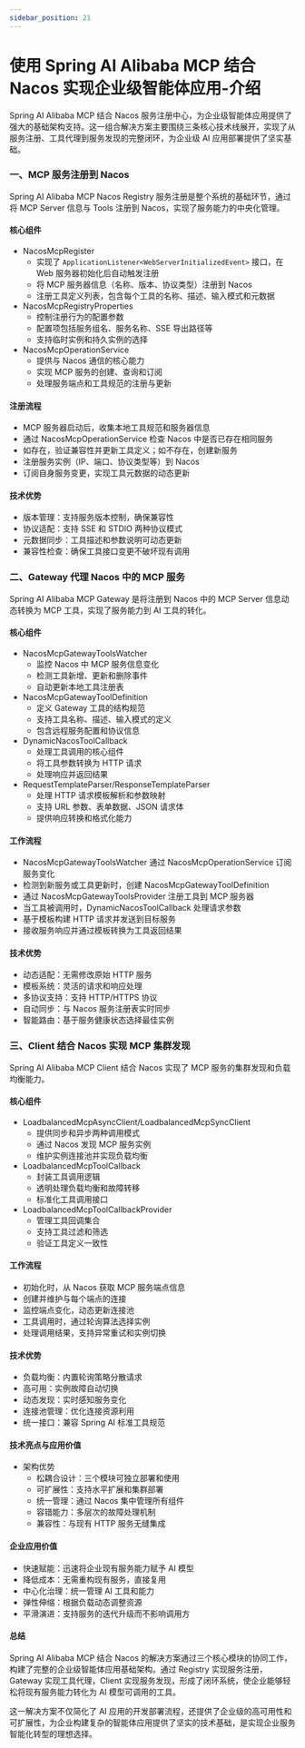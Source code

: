 ```yaml
---
sidebar_position: 21
---
```


# 使用 Spring AI Alibaba MCP 结合 Nacos 实现企业级智能体应用-介绍

Spring AI Alibaba MCP 结合 Nacos 服务注册中心，为企业级智能体应用提供了强大的基础架构支持。这一组合解决方案主要围绕三条核心技术线展开，实现了从服务注册、工具代理到服务发现的完整闭环，为企业级 AI 应用部署提供了坚实基础。

### 一、MCP 服务注册到 Nacos

Spring AI Alibaba MCP Nacos Registry 服务注册是整个系统的基础环节，通过将 MCP Server 信息与 Tools 注册到 Nacos，实现了服务能力的中央化管理。

#### 核心组件

- NacosMcpRegister
  - 实现了 `ApplicationListener<WebServerInitializedEvent>` 接口，在 Web 服务器初始化后自动触发注册
  - 将 MCP 服务器信息（名称、版本、协议类型）注册到 Nacos
  - 注册工具定义列表，包含每个工具的名称、描述、输入模式和元数据
- NacosMcpRegistryProperties
  - 控制注册行为的配置参数
  - 配置项包括服务组名、服务名称、SSE 导出路径等
  - 支持临时实例和持久实例的选择
- NacosMcpOperationService
  - 提供与 Nacos 通信的核心能力
  - 实现 MCP 服务的创建、查询和订阅
  - 处理服务端点和工具规范的注册与更新

#### 注册流程

  - MCP 服务器启动后，收集本地工具规范和服务器信息
  - 通过 NacosMcpOperationService 检查 Nacos 中是否已存在相同服务
  - 如存在，验证兼容性并更新工具定义；如不存在，创建新服务
  - 注册服务实例（IP、端口、协议类型等）到 Nacos
  - 订阅自身服务变更，实现工具元数据的动态更新

#### 技术优势

- 版本管理：支持服务版本控制，确保兼容性
- 协议适配：支持 SSE 和 STDIO 两种协议模式
- 元数据同步：工具描述和参数说明可动态更新
- 兼容性检查：确保工具接口变更不破坏现有调用

### 二、Gateway 代理 Nacos 中的 MCP 服务

Spring AI Alibaba MCP Gateway 是将注册到 Nacos 中的 MCP Server 信息动态转换为 MCP 工具，实现了服务能力到 AI 工具的转化。

#### 核心组件
- NacosMcpGatewayToolsWatcher
  - 监控 Nacos 中 MCP 服务信息变化
  - 检测工具新增、更新和删除事件
  - 自动更新本地工具注册表
- NacosMcpGatewayToolDefinition
  - 定义 Gateway 工具的结构规范
  - 支持工具名称、描述、输入模式的定义
  - 包含远程服务配置和协议信息
- DynamicNacosToolCallback
  - 处理工具调用的核心组件
  - 将工具参数转换为 HTTP 请求
  - 处理响应并返回结果
- RequestTemplateParser/ResponseTemplateParser
  - 处理 HTTP 请求模板解析和参数映射
  - 支持 URL 参数、表单数据、JSON 请求体
  - 提供响应转换和格式化能力

#### 工作流程
- NacosMcpGatewayToolsWatcher 通过 NacosMcpOperationService 订阅服务变化
- 检测到新服务或工具更新时，创建 NacosMcpGatewayToolDefinition
- 通过 NacosMcpGatewayToolsProvider 注册工具到 MCP 服务器
- 当工具被调用时，DynamicNacosToolCallback 处理请求参数
- 基于模板构建 HTTP 请求并发送到目标服务
- 接收服务响应并通过模板转换为工具返回结果

#### 技术优势
- 动态适配：无需修改原始 HTTP 服务
- 模板系统：灵活的请求和响应处理
- 多协议支持：支持 HTTP/HTTPS 协议
- 自动同步：与 Nacos 服务注册表实时同步
- 智能路由：基于服务健康状态选择最佳实例

### 三、Client 结合 Nacos 实现 MCP 集群发现

Spring AI Alibaba MCP Client 结合 Nacos 实现了 MCP 服务的集群发现和负载均衡能力。

#### 核心组件
- LoadbalancedMcpAsyncClient/LoadbalancedMcpSyncClient
  - 提供同步和异步两种调用模式
  - 通过 Nacos 发现 MCP 服务实例
  - 维护实例连接池并实现负载均衡
- LoadbalancedMcpToolCallback
  - 封装工具调用逻辑
  - 透明处理负载均衡和故障转移
  - 标准化工具调用接口
- LoadbalancedMcpToolCallbackProvider
  - 管理工具回调集合
  - 支持工具过滤和筛选
  - 验证工具定义一致性

#### 工作流程
- 初始化时，从 Nacos 获取 MCP 服务端点信息
- 创建并维护与每个端点的连接
- 监控端点变化，动态更新连接池
- 工具调用时，通过轮询算法选择实例
- 处理调用结果，支持异常重试和实例切换

#### 技术优势
- 负载均衡：内置轮询策略分散请求
- 高可用：实例故障自动切换
- 动态发现：实时感知服务变化
- 连接池管理：优化连接资源利用
- 统一接口：兼容 Spring AI 标准工具规范

#### 技术亮点与应用价值

- 架构优势
  - 松耦合设计：三个模块可独立部署和使用
  - 可扩展性：支持水平扩展和集群部署
  - 统一管理：通过 Nacos 集中管理所有组件
  - 容错能力：多层次的故障处理机制
  - 兼容性：与现有 HTTP 服务无缝集成

#### 企业应用价值
  - 快速赋能：迅速将企业现有服务能力赋予 AI 模型
  - 降低成本：无需重构现有服务，直接复用
  - 中心化治理：统一管理 AI 工具和能力
  - 弹性伸缩：根据负载动态调整资源
  - 平滑演进：支持服务的迭代升级而不影响调用方

#### 总结

Spring AI Alibaba MCP 结合 Nacos 的解决方案通过三个核心模块的协同工作，构建了完整的企业级智能体应用基础架构。通过 Registry 实现服务注册，Gateway 实现工具代理，Client 实现服务发现，形成了闭环系统，使企业能够轻松将现有服务能力转化为 AI 模型可调用的工具。

这一解决方案不仅简化了 AI 应用的开发部署流程，还提供了企业级的高可用性和可扩展性，为企业构建复杂的智能体应用提供了坚实的技术基础，是实现企业服务智能化转型的理想选择。
